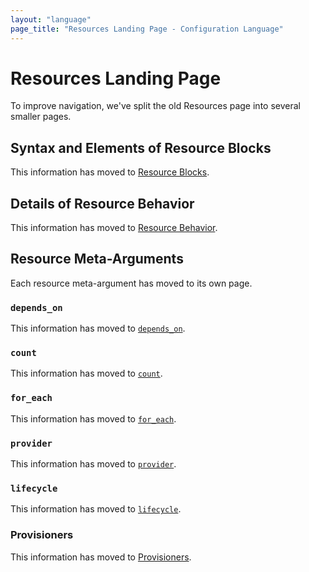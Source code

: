 ```yaml
---
layout: "language"
page_title: "Resources Landing Page - Configuration Language"
---
```


# Resources Landing Page

To improve navigation, we've split the old Resources page into several smaller
pages.

<a id="resource-syntax"></a>
<a id="resource-types"></a>
<a id="providers"></a>
<a id="resource-arguments"></a>
<a id="documentation-for-resource-types"></a>
<a id="meta-arguments"></a>
<a id="operation-timeouts"></a>

## Syntax and Elements of Resource Blocks

This information has moved to
[Resource Blocks](/docs/configuration/blocks/resources/syntax.html).

<a id="resource-behavior"></a>
<a id="accessing-resource-attributes"></a>
<a id="resource-dependencies"></a>
<a id="local-only-resources"></a>

## Details of Resource Behavior

This information has moved to
[Resource Behavior](/docs/configuration/blocks/resources/behavior.html).

## Resource Meta-Arguments

Each resource meta-argument has moved to its own page.

<a id="depends_on-explicit-resource-dependencies"></a>

### `depends_on`

This information has moved to
[`depends_on`](/docs/configuration/meta-arguments/depends_on.html).

<a id="count-multiple-resource-instances-by-count"></a>
<a id="the-count-object"></a>
<a id="referring-to-instances"></a>
<a id="using-expressions-in-count"></a>
<a id="when-to-use-for_each-instead-of-count"></a>

### `count`

This information has moved to
[`count`](/docs/configuration/meta-arguments/count.html).

<a id="for_each-multiple-resource-instances-defined-by-a-map-or-set-of-strings"></a>
<a id="the-each-object"></a>
<a id="using-expressions-in-for_each"></a>
<a id="referring-to-instances-1"></a>
<a id="using-sets"></a>

### `for_each`

This information has moved to
[`for_each`](/docs/configuration/meta-arguments/for_each.html).

<a id="provider-selecting-a-non-default-provider-configuration"></a>

### `provider`

This information has moved to
[`provider`](/docs/configuration/meta-arguments/resource-provider.html).

<a id="lifecycle-lifecycle-customizations"></a>

### `lifecycle`

This information has moved to
[`lifecycle`](/docs/configuration/meta-arguments/lifecycle.html).

<a id="provisioner-and-connection-resource-provisioners"></a>

### Provisioners

This information has moved to
[Provisioners](/docs/configuration/blocks/resources/provisioners/index.html).
